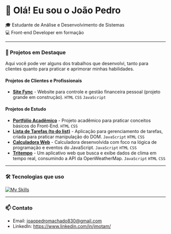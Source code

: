 # 👋 Olá! Eu sou o João Pedro

🎓 Estudante de Análise e Desenvolvimento de Sistemas<br>
💻 Front-end Developer em formação  

---

### 🚀 Projetos em Destaque

Aqui você pode ver alguns dos trabalhos que desenvolvi, tanto para clientes quanto para praticar e aprimorar minhas habilidades.

#### Projetos de Clientes e Profissionais
* [**Site Fync**](https://github.com/Juaomp/Fync) - Website para controle e gestão financeira pessoal (projeto grande em construção). `HTML` `CSS` `JavaScript`

#### Projetos de Estudo
* [**Portfólio Acadêmico**](https://github.com/Juaomp/Projeto-Academico-Portfolio) - Projeto acadêmico para praticar conceitos básicos do Front-End. `HTML` `CSS`
* [**Lista de Tarefas (to do list)**](https://github.com/Juaomp/To-do-list) - Aplicação para gerenciamento de tarefas, criada para praticar manipulação do DOM. `JavaScript` `HTML` `CSS`
* [**Calculadora Web**](https://github.com/Juaomp/Calculadora-Web) - Calculadora desenvolvida com foco na lógica de programação e eventos do JavaScript. `JavaScript` `HTML` `CSS`
* [**Tritempo**](https://github.com/Juaomp/Tri-Tempo) - Um aplicativo web que busca e exibe dados de clima em tempo real, consumindo a API da OpenWeatherMap. `JavaScript` `HTML` `CSS`

---

### 🛠️ Tecnologias que uso
[![My Skills](https://skillicons.dev/icons?i=js,html,css,react,py)](https://skillicons.dev)

---

### 📫 Contato
- Email: joaopedromachado830@gmail.com
- LinkedIn: https://www.linkedin.com/in/jmotam/
